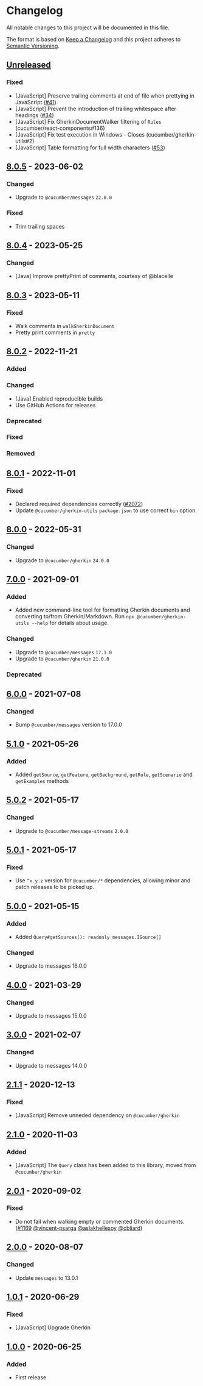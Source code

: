 # Changelog

All notable changes to this project will be documented in this file.

The format is based on [Keep a Changelog](http://keepachangelog.com/)
and this project adheres to [Semantic Versioning](http://semver.org/).

## [Unreleased]
### Fixed
- [JavaScript] Preserve trailing comments at end of file when prettying in JavaScript ([#41](https://github.com/cucumber/gherkin-utils/pull/41)).
- [JavaScript] Prevent the introduction of trailing whitespace after headings ([#34](https://github.com/cucumber/gherkin-utils/issues/34))
- [JavaScript] Fix GherkinDocumentWalker filtering of `Rules` (cucumber/react-components#136)
- [JavaScript] Fix test execution in Windows - Closes (cucumber/gherkin-utils#2)
- [JavaScript] Table formatting for full width characters ([#53](https://github.com/cucumber/gherkin-utils/pull/53))

## [8.0.5] - 2023-06-02
### Changed
- Upgrade to `@cucumber/messages` `22.0.0`

### Fixed
- Trim trailing spaces

## [8.0.4] - 2023-05-25
### Changed
- [Java] Improve prettyPrint of comments, courtesy of @blacelle

## [8.0.3] - 2023-05-11
### Fixed
- Walk comments in `walkGherkinDocument`
- Pretty print comments in `pretty`

## [8.0.2] - 2022-11-21
### Added

### Changed
- [Java] Enabled reproducible builds
- Use GitHub Actions for releases

### Deprecated

### Fixed

### Removed

## [8.0.1] - 2022-11-01
### Fixed
- Declared required dependencies correctly ([#2072](https://github.com/cucumber/common/pull/2072))
- Update `@cucumber/gherkin-utils` `package.json` to use correct `bin` option.

## [8.0.0] - 2022-05-31
### Changed
- Upgrade to `@cucumber/gherkin` `24.0.0`

## [7.0.0] - 2021-09-01
### Added
- Added new command-line tool for formatting Gherkin documents and converting to/from Gherkin/Markdown.
Run `npx @cucumber/gherkin-utils --help` for details about usage.

### Changed
- Upgrade to `@cucumber/messages` `17.1.0`
- Upgrade to `@cucumber/gherkin` `21.0.0`

### Deprecated

## [6.0.0] - 2021-07-08
### Changed
- Bump `@cucumber/messages` version to 17.0.0

## [5.1.0] - 2021-05-26
### Added
- Added `getSource`, `getFeature`, `getBackground`, `getRule`, `getScenario` and `getExamples` methods

## [5.0.2] - 2021-05-17
### Changed
- Upgrade to `@cucumber/message-streams` `2.0.0`

## [5.0.1] - 2021-05-17
### Fixed
- Use `^x.y.z` version for `@cucumber/*` dependencies, allowing minor and patch releases to be picked up.

## [5.0.0] - 2021-05-15
### Added
- Added `Query#getSources(): readonly messages.ISource[]`

### Changed
- Upgrade to messages 16.0.0

## [4.0.0] - 2021-03-29
### Changed
- Upgrade to messages 15.0.0

## [3.0.0] - 2021-02-07
### Changed
- Upgrade to messages 14.0.0

## [2.1.1] - 2020-12-13
### Fixed
- [JavaScript] Remove unneded dependency on `@cucumber/gherkin`

## [2.1.0] - 2020-11-03
### Added
- [JavaScript] The `Query` class has been added to this library, moved from `@cucumber/gherkin`

## [2.0.1] - 2020-09-02
### Fixed
- Do not fail when walking empty or commented Gherkin documents.
([#1169](https://github.com/cucumber/cucumber/pull/1169)
[@vincent-psarga](https://github.com/vincent-psarga)
[@aslakhellesoy](https://github.com/aslakhellesoy)
[@cbliard](https://github.com/cbliard))

## [2.0.0] - 2020-08-07
### Changed
- Update `messages` to 13.0.1

## [1.0.1] - 2020-06-29
### Fixed
- [JavaScript] Upgrade Gherkin

## [1.0.0] - 2020-06-25
### Added
- First release

[Unreleased]: https://github.com/cucumber/gherkin-utils/compare/v8.0.5...HEAD
[8.0.5]: https://github.com/cucumber/gherkin-utils/compare/v8.0.4...v8.0.5
[8.0.4]: https://github.com/cucumber/gherkin-utils/compare/v8.0.3...v8.0.4
[8.0.3]: https://github.com/cucumber/gherkin-utils/compare/v8.0.2...v8.0.3
[8.0.2]: https://github.com/cucumber/gherkin-utils/compare/v8.0.1...v8.0.2
[8.0.1]: https://github.com/cucumber/gherkin-utils/compare/v8.0.0...v8.0.1
[8.0.0]: https://github.com/cucumber/gherkin-utils/compare/v7.0.0...v8.0.0
[7.0.0]: https://github.com/cucumber/gherkin-utils/compare/v6.0.0...v7.0.0
[6.0.0]: https://github.com/cucumber/gherkin-utils/compare/v5.1.0...v6.0.0
[5.1.0]: https://github.com/cucumber/gherkin-utils/compare/v5.0.2...v5.1.0
[5.0.2]: https://github.com/cucumber/gherkin-utils/compare/v5.0.1...v5.0.2
[5.0.1]: https://github.com/cucumber/gherkin-utils/compare/v5.0.0...v5.0.1
[5.0.0]: https://github.com/cucumber/gherkin-utils/compare/v4.0.0...v5.0.0
[4.0.0]: https://github.com/cucumber/gherkin-utils/compare/v3.0.0...v4.0.0
[3.0.0]: https://github.com/cucumber/gherkin-utils/compare/v2.1.1...v3.0.0
[2.1.1]: https://github.com/cucumber/gherkin-utils/compare/v2.1.0...v2.1.1
[2.1.0]: https://github.com/cucumber/gherkin-utils/compare/v2.0.1...v2.1.0
[2.0.1]: https://github.com/cucumber/gherkin-utils/compare/v2.0.0...v2.0.1
[2.0.0]: https://github.com/cucumber/gherkin-utils/compare/v1.0.1...v2.0.0
[1.0.1]: https://github.com/cucumber/gherkin-utils/compare/v1.0.0...v1.0.1
[1.0.0]: https://github.com/cucumber/gherkin-utils/compare/v1.0.0
